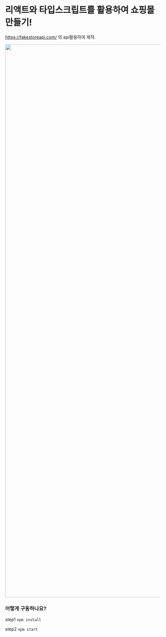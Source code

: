 # 리액트와 타입스크립트를 활용하여 쇼핑몰 만들기!

https://fakestoreapi.com/ 의 api활용하여 제작.

<img width="1792" src="https://user-images.githubusercontent.com/58625695/113867643-c3052300-97e9-11eb-8f97-43bb0c441762.png">

### 어떻게 구동하나요?

step1 `npm install`

step2 `npm start`
